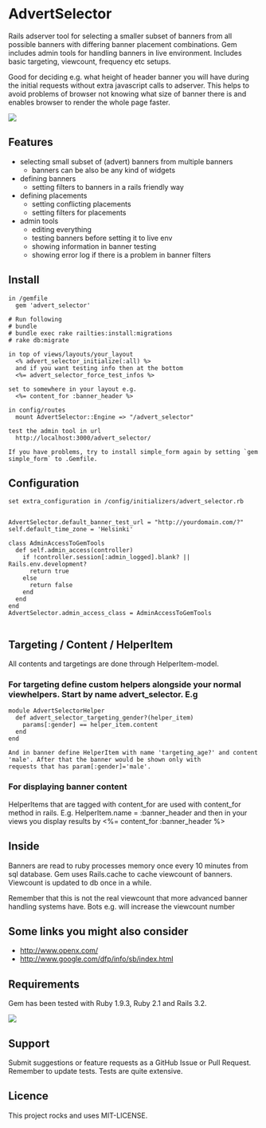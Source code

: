 # AdvertSelector

Rails adserver tool for selecting a smaller subset of banners from all
possible banners with differing banner placement combinations. Gem
includes admin tools for handling banners in live
environment. Includes basic targeting, viewcount, frequency etc
setups.

Good for deciding e.g. what height of header banner you will have
during the initial requests without extra javascript calls to
adserver. This helps to avoid problems of browser not knowing what
size of banner there is and enables browser to render the whole page
faster.

[<img src="https://secure.travis-ci.org/holli/advert_selector.png" />](http://travis-ci.org/holli/advert_selector)

## Features

- selecting small subset of (advert) banners from multiple banners
  - banners can be also be any kind of widgets
- defining banners
  - setting filters to banners in a rails friendly way
- defining placements
  - setting conflicting placements
  - setting filters for placements
- admin tools
  - editing everything
  - testing banners before setting it to live env
  - showing information in banner testing
  - showing error log if there is a problem in banner filters

## Install

```
in /gemfile
  gem 'advert_selector'

# Run following
# bundle
# bundle exec rake railties:install:migrations
# rake db:migrate

in top of views/layouts/your_layout
  <% advert_selector_initialize(:all) %>
  and if you want testing info then at the bottom
  <%= advert_selector_force_test_infos %>

set to somewhere in your layout e.g.
  <%= content_for :banner_header %>

in config/routes
  mount AdvertSelector::Engine => "/advert_selector"

test the admin tool in url
  http://localhost:3000/advert_selector/

If you have problems, try to install simple_form again by setting `gem simple_form` to .Gemfile.

```

## Configuration


```
set extra_configuration in /config/initializers/advert_selector.rb


AdvertSelector.default_banner_test_url = "http://yourdomain.com/?"
self.default_time_zone = 'Helsinki'

class AdminAccessToGemTools
  def self.admin_access(controller)
    if !controller.session[:admin_logged].blank? || Rails.env.development?
      return true
    else
      return false
    end
  end
end
AdvertSelector.admin_access_class = AdminAccessToGemTools


```


## Targeting / Content / HelperItem

All contents and targetings are done through HelperItem-model.

### For targeting define custom helpers alongside your normal viewhelpers. Start by name advert_selector. E.g

```
module AdvertSelectorHelper
  def advert_selector_targeting_gender?(helper_item)
    params[:gender] == helper_item.content
  end
end

And in banner define HelperItem with name 'targeting_age?' and content 'male'. After that the banner would be shown only with
requests that has param[:gender]='male'.

```

### For displaying banner content

HelperItems that are tagged with content_for are used with content_for method in rails. E.g. HelperItem.name = :banner_header
and then in your views you display results by <%= content_for :banner_header %>

## Inside

Banners are read to ruby processes memory once every 10 minutes from sql database. 
Gem uses Rails.cache to cache viewcount of banners. Viewcount is updated to db once in a while. 

Remember that this is not the real viewcount that more advanced banner handling systems have. Bots e.g. will increase the viewcount number


## Some links you might also consider

- http://www.openx.com/
- http://www.google.com/dfp/info/sb/index.html

## Requirements

Gem has been tested with Ruby 1.9.3, Ruby 2.1 and Rails 3.2.

[<img src="https://secure.travis-ci.org/holli/advert_selector.png" />](http://travis-ci.org/holli/advert_selector)

## Support

Submit suggestions or feature requests as a GitHub Issue or Pull Request. Remember to update tests. Tests are quite extensive.

## Licence

This project rocks and uses MIT-LICENSE.
